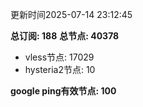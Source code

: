 更新时间2025-07-14 23:12:45

**总订阅: 188**
**总节点: 40378**
- vless节点: 17029
- hysteria2节点: 10

**google ping有效节点: 100**
